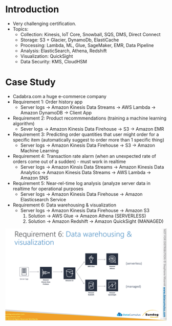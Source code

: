 # Introduction

* Very challenging certification.
* Topics:
  * Collection: Kinesis, IoT Core, Snowball, SQS, DMS, Direct Connect
  * Storage: S3 + Glacier, DynamoDb, ElastiCache
  * Processing: Lambda, ML, Glue, SageMaker, EMR, Data Pipeline
  * Analysis: ElasticSearch, Athena, Redshift
  * Visualization: QuickSight
  * Data Security: KMS, CloudHSM


# Case Study
* Cadabra.com a huge e-commerce company
* Requirement 1: Order history app
  * Server logs -> Amazon Kinesis Data Streams -> AWS Lambda -> Amazon DynamoDB -> Client App
* Requirement 2: Product recommmendations (training a machine learning algorithm)
  * Sever logs -> Amazon Kinesis Data Firehouse -> S3 -> Amazon EMR
* Requirement 3: Predicting order quantities that user might order for a specific item (automatically suggest to order more than 1 specific thing)
  * Server logs -> Amazon Kinesis Data Firehouse -> S3 -> Amazon Machine Learning
* Requirement 4:  Transaction rate alarm (when an unexpected rate of orders come out of a sudden) - must work in realtime
  * Server logs -> Amazon Kinsis Data Streams -> Amazon Kinesis Data Analytics -> Amazon Kinesis Data Streams -> AWS Lambda -> Amazon SNS
* Requirement 5: Near-rel-time log analysis (analyze server data in realtime for operational purposes
  * Server logs -> Amazon Kinesis Data Firehouse -> Amazon Elasticsearch Service
* Requirement 6: Data warehousing & visualization
  * Server logs -> Amazon Kinesis Data Firehouse -> Amazon S3 
      1. Solution -> AWS Glue -> Amazon Athena (SERVERLESS)
      2. Solution -> Amazon Redshift -> Amazon QuickSight (MANAGED)

![serverles vs. managed](./img/serverless-vs-managed.png)

